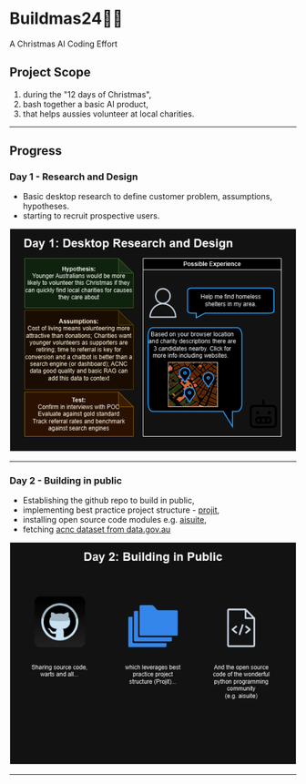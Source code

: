 # Buildmas24🎄✨
A Christmas AI Coding Effort

## Project Scope
1. during the "12 days of Christmas",
2. bash together a basic AI product,
3. that helps aussies volunteer at local charities.

---

## Progress

### Day 1 - Research and Design
- Basic desktop research to define customer problem, assumptions, hypotheses. 
- starting to recruit prospective users.

![day 1 image](./assets/day01.png)

---

### Day 2 - Building in public
- Establishing the github repo to build in public, 
- implementing best practice project structure - [projit](https://github.com/john-hawkins/projit),
- installing open source code modules e.g. [aisuite](https://github.com/andrewyng/aisuite),
- fetching [acnc dataset from data.gov.au](https://data.gov.au/dataset/ds-dga-b050b242-4487-4306-abf5-07ca073e5594/details?q=acnc)

![day 2 image](./assets/day02.png)

---